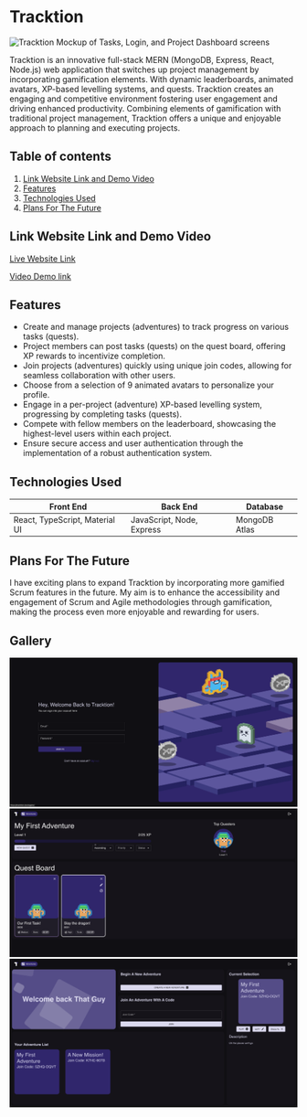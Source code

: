 # Tracktion

<img src="tracktion-mockup.png" alt="Tracktion Mockup of Tasks, Login, and Project Dashboard screens"/>

Tracktion is an innovative full-stack MERN (MongoDB, Express, React, Node.js) web application that switches up project management by incorporating gamification elements. With dynamic leaderboards, animated avatars, XP-based levelling systems, and quests. Tracktion creates an engaging and competitive environment fostering user engagement and driving enhanced productivity. Combining elements of gamification with traditional project management, Tracktion offers a unique and enjoyable approach to planning and executing projects.

## Table of contents
1. [Link Website Link and Demo Video](#demo)
2. [Features](#features)
3. [Technologies Used](#technologies)
4. [Plans For The Future](#future)

## <a name="demo"></a> Link Website Link and Demo Video
[Live Website Link](https://tracktion.dev/)

[Video Demo link](https://www.youtube.com/watch?v=SKyNa2Cw-fg)

## <a name="features"></a> Features 
- Create and manage projects (adventures) to track progress on various tasks (quests).
- Project members can post tasks (quests) on the quest board, offering XP rewards to incentivize completion.
- Join projects (adventures) quickly using unique join codes, allowing for seamless collaboration with other users.
- Choose from a selection of 9 animated avatars to personalize your profile.
- Engage in a per-project (adventure) XP-based levelling system, progressing by completing tasks (quests).
- Compete with fellow members on the leaderboard, showcasing the highest-level users within each project.
- Ensure secure access and user authentication through the implementation of a robust authentication system.

## <a name="technologies"></a> Technologies Used
| Front End | Back End | Database |
| ----------- | ----------- | ----------- |
| React, TypeScript, Material UI | JavaScript, Node, Express | MongoDB Atlas |

## <a name="future"></a> Plans For The Future
I have exciting plans to expand Tracktion by incorporating more gamified Scrum features in the future. My aim is to enhance the accessibility and engagement of Scrum and Agile methodologies through gamification, making the process even more enjoyable and rewarding for users.

## Gallery

<img src="LoginTracktion.png" alt="Tracktion Login"/>

<img src="DashTracktion.png" alt="Tracktion Dash"/>

<img src="HomeTracktion.png" alt="Tracktion Home"/>
